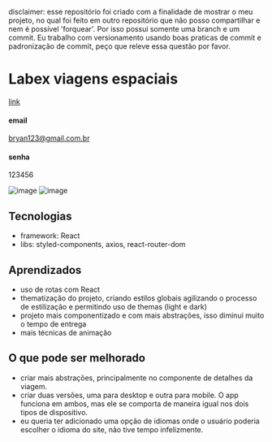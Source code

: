 disclaimer: esse repositório foi criado com a finalidade de mostrar o meu projeto, no qual foi feito em outro repositório que não posso compartilhar e nem é possível 'forquear'. Por isso possui somente uma branch e um commit. Eu trabalho com versionamento usando boas praticas de commit e padronização de commit, peço que releve essa questão por favor.

# Labex viagens espaciais
[link](https://helpless-spot.surge.sh/)

#### email
bryan123@gmail.com.br
#### senha
123456

![image](https://user-images.githubusercontent.com/65303066/177056278-dff52ac8-fc39-418a-b96b-8cca2b10807b.png)
![image](https://user-images.githubusercontent.com/65303066/177056335-00f5f7fe-9fef-465b-bd1c-9db6ef5f4eb2.png)

## Tecnologias

* framework: React
* libs: styled-components, axios, react-router-dom

## Aprendizados

* uso de rotas com React
* thematização do projeto, criando estilos globais agilizando o processo de estilização e permitindo uso de themas (light e dark)
* projeto mais componentizado e com mais abstrações, isso diminui muito o tempo de entrega
* mais técnicas de animação

## O que pode ser melhorado

* criar mais abstrações, principalmente no componente de detalhes da viagem.
*  criar duas versões, uma para desktop e outra para mobile. O app funciona em ambos, mas ele se comporta de maneira igual nos dois tipos de dispositivo.
* eu queria ter adicionado uma opção de idiomas onde o usuário poderia escolher o idioma do site, não tive tempo infelizmente.



